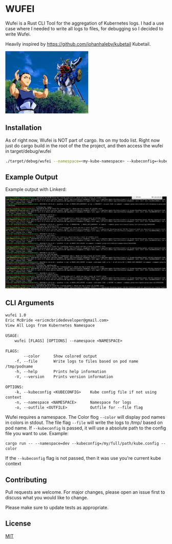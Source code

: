 # WUFEI
Wufei is a Rust CLI Tool for the aggregation of Kubernetes logs. I had a use case where I needed to write all logs to files, for debugging so I decided to write Wufei.

Heavily inspired by https://github.com/johanhaleby/kubetail Kubetail.


![Wufei](wufei.jpeg?raw=true "Wufei")

## Installation
As of right now, Wufei is NOT part of cargo.  Its on my todo list.  Right now just do cargo build in the root of the the project, and then access the wufei in target/debug/wufei
```bash
./target/debug/wufei --namespace=<my-kube-namespace> --kubeconfig=<kube.config> --color
```

## Example Output
Example output with Linkerd:

![Screen](screen.jpeg?raw=true "Screen")

## CLI Arguments
```
wufei 1.0
Eric McBride <ericmcbridedeveloper@gmail.com>
View All Logs from Kubernetes Namespace

USAGE:
    wufei [FLAGS] [OPTIONS] --namespace <NAMESPACE>

FLAGS:
        --color      Show colored output
    -f, --file       Write logs to files based on pod name /tmp/podname
    -h, --help       Prints help information
    -V, --version    Prints version information

OPTIONS:
    -k, --kubeconfig <KUBECONFIG>    Kube config file if not using context
    -n, --namespace <NAMESPACE>      Namespace for logs
    -o, --outfile <OUTFILE>          Outfile for --file flag
```

Wufei requires a namespace.  The Color flog `--color` will display pod names in colors in stdout.  The file flag `--file` will write the logs to /tmp/<podname> based on pod name. If `--kubeconfig` is passed, it will use a absolute path to the config file you want to use.
Example: 

```
cargo run -- --namespace=dev --kubeconfig=/my/full/path/kube.config --color
```
If the `--kubeconfig` flag is not passed, then it was use you're current
kube context 


## Contributing
Pull requests are welcome. For major changes, please open an issue first to discuss what you would like to change.

Please make sure to update tests as appropriate.

## License
[MIT](https://choosealicense.com/licenses/mit/)
